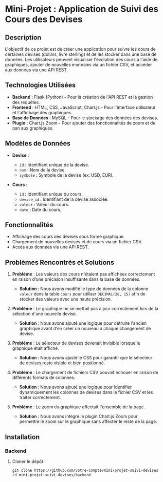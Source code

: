 # Mini-Projet : Application de Suivi des Cours des Devises

## Description
L'objectif de ce projet est de créer une application pour suivre les cours de certaines devises (dollars, livre sterling) et de les stocker dans une base de données. Les utilisateurs peuvent visualiser l'évolution des cours à l'aide de graphiques, ajouter de nouvelles monnaies via un fichier CSV, et accéder aux données via une API REST.

## Technologies Utilisées
- **Backend** : Flask (Python) - Pour la création de l'API REST et la gestion des requêtes.
- **Frontend** : HTML, CSS, JavaScript, Chart.js - Pour l'interface utilisateur et l'affichage des graphiques.
- **Base de Données** : MySQL - Pour le stockage des données des devises.
- **Plugin** : Chart.js Zoom - Pour ajouter des fonctionnalités de zoom et de pan aux graphiques.

## Modèles de Données
- **Devise** :
  - `id` : Identifiant unique de la devise.
  - `nom` : Nom de la devise.
  - `symbole` : Symbole de la devise (ex: USD, EUR).

- **Cours** :
  - `id` : Identifiant unique du cours.
  - `devise_id` : Identifiant de la devise associée.
  - `valeur` : Valeur du cours.
  - `date` : Date du cours.

## Fonctionnalités
- Affichage des cours des devises sous forme graphique.
- Chargement de nouvelles devises et de cours via un fichier CSV.
- Accès aux données via une API REST.

## Problèmes Rencontrés et Solutions
1. **Problème** : Les valeurs des cours n'étaient pas affichées correctement en raison d'une précision insuffisante dans la base de données.
   - **Solution** : Nous avons modifié le type de données de la colonne `valeur` dans la table `cours` pour utiliser `DECIMAL(20, 15)` afin de stocker des valeurs avec une haute précision.

2. **Problème** : Le graphique ne se mettait pas à jour correctement lors de la sélection d'une nouvelle devise.
   - **Solution** : Nous avons ajouté une logique pour détruire l'ancien graphique avant d'en créer un nouveau à chaque changement de devise.

3. **Problème** : Le sélecteur de devises devenait invisible lorsque le graphique était affiché.
   - **Solution** : Nous avons ajusté le CSS pour garantir que le sélecteur de devises reste visible et bien positionné.

4. **Problème** : Le chargement de fichiers CSV pouvait échouer en raison de différents formats de colonnes.
   - **Solution** : Nous avons ajouté une logique pour identifier dynamiquement les colonnes de devises dans le fichier CSV et les traiter correctement.

5. **Problème** : Le zoom du graphique affectait l'ensemble de la page.
   - **Solution** : Nous avons intégré le plugin Chart.js Zoom pour permettre le zoom sur le graphique sans affecter le reste de la page.

## Installation

### Backend
1. Cloner le dépôt :
   ```sh
   git clone https://github.com/votre-compte/mini-projet-suivi-devises.git
   cd mini-projet-suivi-devises/backend
